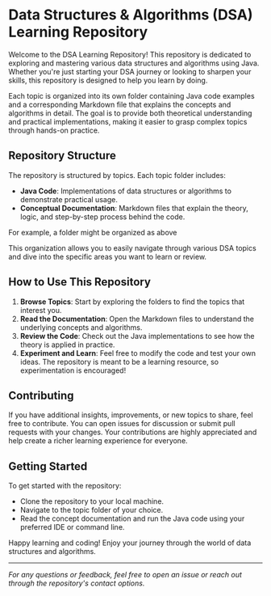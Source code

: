 # Data Structures & Algorithms (DSA) Learning Repository

Welcome to the DSA Learning Repository! This repository is dedicated to exploring and mastering various data structures and algorithms using Java. Whether you're just starting your DSA journey or looking to sharpen your skills, this repository is designed to help you learn by doing.

Each topic is organized into its own folder containing Java code examples and a corresponding Markdown file that explains the concepts and algorithms in detail. The goal is to provide both theoretical understanding and practical implementations, making it easier to grasp complex topics through hands-on practice.

## Repository Structure

The repository is structured by topics. Each topic folder includes:

- **Java Code**: Implementations of data structures or algorithms to demonstrate practical usage.
- **Conceptual Documentation**: Markdown files that explain the theory, logic, and step-by-step process behind the code.

For example, a folder might be organized as above


This organization allows you to easily navigate through various DSA topics and dive into the specific areas you want to learn or review.

## How to Use This Repository

1. **Browse Topics**: Start by exploring the folders to find the topics that interest you.
2. **Read the Documentation**: Open the Markdown files to understand the underlying concepts and algorithms.
3. **Review the Code**: Check out the Java implementations to see how the theory is applied in practice.
4. **Experiment and Learn**: Feel free to modify the code and test your own ideas. The repository is meant to be a learning resource, so experimentation is encouraged!

## Contributing

If you have additional insights, improvements, or new topics to share, feel free to contribute. You can open issues for discussion or submit pull requests with your changes. Your contributions are highly appreciated and help create a richer learning experience for everyone.

## Getting Started

To get started with the repository:
- Clone the repository to your local machine.
- Navigate to the topic folder of your choice.
- Read the concept documentation and run the Java code using your preferred IDE or command line.

Happy learning and coding! Enjoy your journey through the world of data structures and algorithms.

---

*For any questions or feedback, feel free to open an issue or reach out through the repository's contact options.*
